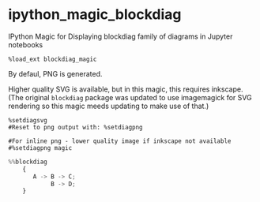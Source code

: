 # ipython_magic_blockdiag
IPython Magic for Displaying blockdiag family of diagrams in Jupyter notebooks

```
%load_ext blockdiag_magic
```

By defaul, PNG is generated.

Higher quality SVG is available, but in this magic, this requires inkscape. (The original `blockdiag` package was updated to use imagemagick for SVG rendering so this magic meeds updating to make use of that.)

```
%setdiagsvg
#Reset to png output with: %setdiagpng
```

```
#For inline png - lower quality image if inkscape not available
#%setdiagpng magic
```

```python
%%blockdiag
    {
       A -> B -> C;
            B -> D;
    }
```
